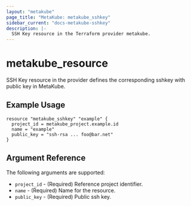 ```yaml
---
layout: "metakube"
page_title: "MetaKube: metakube_sshkey"
sidebar_current: "docs-metakube-sshkey"
description: |-
  SSH Key resource in the Terraform provider metakube.
---
```


# metakube_resource

SSH Key resource in the provider defines the corresponding sshkey with public key in MetaKube.

## Example Usage

```hcl
resource "metakube_sshkey" "example" {
  project_id = metakube_project.example.id
  name = "example"
  public_key = "ssh-rsa ... foo@bar.net"
}
```

## Argument Reference

The following arguments are supported:

* `project_id` - (Required) Reference project identifier.
* `name` - (Required) Name for the resource.
* `public_key` - (Required) Public ssh key.
